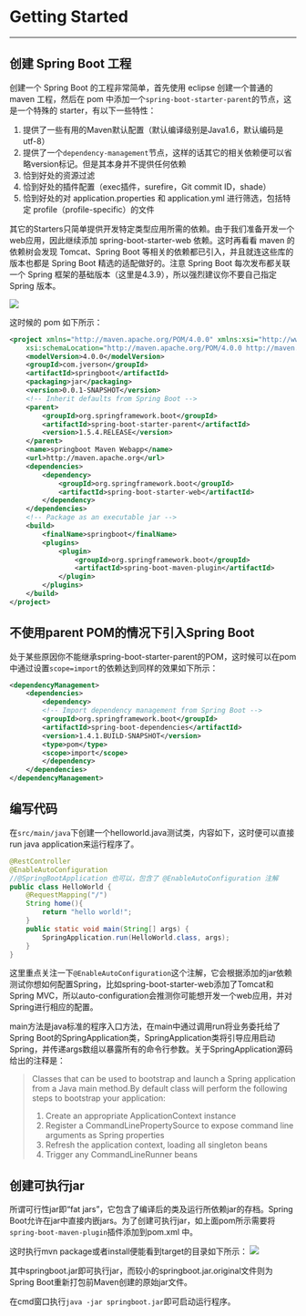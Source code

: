 # Getting Started
---

## 创建 Spring Boot 工程

创建一个 Spring Boot 的工程非常简单，首先使用 eclipse 创建一个普通的 maven 工程，然后在 pom 中添加一个`spring-boot-starter-parent`的节点，这是一个特殊的 starter，有以下一些特性：

1. 提供了一些有用的Maven默认配置（默认编译级别是Java1.6，默认编码是utf-8）
2. 提供了一个`dependency-management`节点，这样的话其它的相关依赖便可以省略version标记。但是其本身并不提供任何依赖
3. 恰到好处的资源过滤
4. 恰到好处的插件配置（exec插件，surefire，Git commit ID，shade）
5. 恰到好处的对 application.properties 和 application.yml 进行筛选，包括特定 profile（profile-specific）的文件


其它的Starters只简单提供开发特定类型应用所需的依赖。由于我们准备开发一个web应用，因此继续添加 spring-boot-starter-web 依赖。这时再看看 maven 的依赖树会发现 Tomcat、Spring Boot 等相关的依赖都已引入，并且就连这些库的版本也都是 Spring Boot 精选的适配做好的。注意 Spring Boot 每次发布都关联一个 Spring 框架的基础版本（这里是4.3.9），所以强烈建议你不要自己指定 Spring 版本。

![](https://jverson.oss-cn-beijing.aliyuncs.com/201707111832_191.png)

这时候的 pom 如下所示：

```xml
<project xmlns="http://maven.apache.org/POM/4.0.0" xmlns:xsi="http://www.w3.org/2001/XMLSchema-instance"
	xsi:schemaLocation="http://maven.apache.org/POM/4.0.0 http://maven.apache.org/maven-v4_0_0.xsd">
	<modelVersion>4.0.0</modelVersion>
	<groupId>com.jverson</groupId>
	<artifactId>springboot</artifactId>
	<packaging>jar</packaging>
	<version>0.0.1-SNAPSHOT</version>
	<!-- Inherit defaults from Spring Boot -->
	<parent>
		<groupId>org.springframework.boot</groupId>
		<artifactId>spring-boot-starter-parent</artifactId>
		<version>1.5.4.RELEASE</version>
	</parent>
	<name>springboot Maven Webapp</name>
	<url>http://maven.apache.org</url>
	<dependencies>
		<dependency>
			<groupId>org.springframework.boot</groupId>
			<artifactId>spring-boot-starter-web</artifactId>
		</dependency>
	</dependencies>
	<!-- Package as an executable jar -->
	<build>
		<finalName>springboot</finalName>
		<plugins>
			<plugin>
				<groupId>org.springframework.boot</groupId>
				<artifactId>spring-boot-maven-plugin</artifactId>
			</plugin>
		</plugins>
	</build>
</project>
```

## 不使用parent POM的情况下引入Spring Boot

处于某些原因你不能继承spring-boot-starter-parent的POM，这时候可以在pom中通过设置`scope=import`的依赖达到同样的效果如下所示：
```xml
<dependencyManagement>
	<dependencies>
		<dependency>
		<!-- Import dependency management from Spring Boot -->
		<groupId>org.springframework.boot</groupId>
		<artifactId>spring-boot-dependencies</artifactId>
		<version>1.4.1.BUILD-SNAPSHOT</version>
		<type>pom</type>
		<scope>import</scope>
		</dependency>
	</dependencies>
</dependencyManagement>
```


## 编写代码

在`src/main/java`下创建一个helloworld.java测试类，内容如下，这时便可以直接run java application来运行程序了。

```java
@RestController
@EnableAutoConfiguration
//@SpringBootApplication 也可以，包含了 @EnableAutoConfiguration 注解
public class HelloWorld {
	@RequestMapping("/")
	String home(){
		return "hello world!";
	}
	public static void main(String[] args) {
		SpringApplication.run(HelloWorld.class, args);
	}
}
```

这里重点关注一下`@EnableAutoConfiguration`这个注解，它会根据添加的jar依赖测试你想如何配置Spring，比如spring-boot-starter-web添加了Tomcat和Spring MVC，所以auto-configuration会推测你可能想开发一个web应用，并对Spring进行相应的配置。

main方法是java标准的程序入口方法，在main中通过调用run将业务委托给了Spring Boot的SpringApplication类，SpringApplication类将引导应用启动Spring，并传递args数组以暴露所有的命令行参数。关于SpringApplication源码给出的注释是：
> Classes that can be used to bootstrap and launch a Spring application from a Java main method.By default class will perform the following steps to bootstrap your application:
> 1. Create an appropriate ApplicationContext instance
> 2. Register a CommandLinePropertySource to expose command line arguments as Spring properties
> 3. Refresh the application context, loading all singleton beans
> 4. Trigger any CommandLineRunner beans


## 创建可执行jar

所谓可行性jar即“fat jars”，它包含了编译后的类及运行所依赖jar的存档。Spring Boot允许在jar中直接内嵌jars。为了创建可执行jar，如上面pom所示需要将`spring-boot-maven-plugin`插件添加到pom.xml
中。

这时执行mvn package或者install便能看到target的目录如下所示：
![](https://jverson.oss-cn-beijing.aliyuncs.com/201707112021_277.png)

其中springboot.jar即可执行jar，而较小的springboot.jar.original文件则为Spring Boot重新打包前Maven创建的原始jar文件。

在cmd窗口执行`java -jar springboot.jar`即可启动运行程序。
